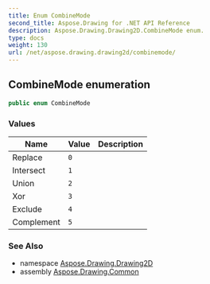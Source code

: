 ```yaml
---
title: Enum CombineMode
second_title: Aspose.Drawing for .NET API Reference
description: Aspose.Drawing.Drawing2D.CombineMode enum. 
type: docs
weight: 130
url: /net/aspose.drawing.drawing2d/combinemode/
---
```

## CombineMode enumeration

```csharp
public enum CombineMode
```

### Values

| Name | Value | Description |
| --- | --- | --- |
| Replace | `0` |  |
| Intersect | `1` |  |
| Union | `2` |  |
| Xor | `3` |  |
| Exclude | `4` |  |
| Complement | `5` |  |

### See Also

* namespace [Aspose.Drawing.Drawing2D](../../aspose.drawing.drawing2d/)
* assembly [Aspose.Drawing.Common](../../)


